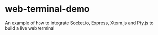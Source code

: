 # web-terminal-demo
An example of how to integrate Socket.io, Express, Xterm.js and Pty.js to build a live web terminal
